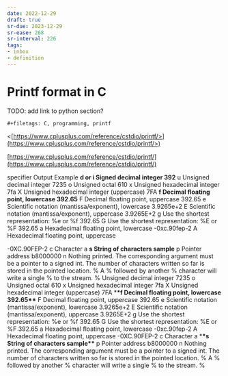 ```yaml
---
date: 2022-12-29
draft: true
sr-due: 2023-12-29
sr-ease: 268
sr-interval: 226
tags:
- inbox
- definition
---
```


# Printf format in C

TODO: add link to python section?

```{=org}
#+filetags: C, programming, printf
```


<[https://www.cplusplus.com/reference/cstdio/printf/>](https://www.cplusplus.com/reference/cstdio/printf/>)

[https://www.cplusplus.com/reference/cstdio/printf/](https://www.cplusplus.com/reference/cstdio/printf/)

specifier Output Example **d or i Signed decimal integer 392** u Unsigned
decimal integer 7235 o Unsigned octal 610 x Unsigned hexadecimal integer 7fa X
Unsigned hexadecimal integer (uppercase) 7FA **f Decimal floating point,
lowercase 392.65** F Decimal floating point, uppercase 392.65 e Scientific
notation (mantissa/exponent), lowercase 3.9265e+2 E Scientific notation
(mantissa/exponent), uppercase 3.9265E+2 g Use the shortest representation: %e
or %f 392.65 G Use the shortest representation: %E or %F 392.65 a Hexadecimal
floating point, lowercase -0xc.90fep-2 A Hexadecimal floating point, uppercase

-0XC.90FEP-2 c Character a **s String of characters sample** p Pointer address
b8000000 n Nothing printed. The corresponding argument must be a pointer to a
signed int. The number of characters written so far is stored in the pointed
location. % A % followed by another % character will write a single % to the
stream. % Unsigned decimal integer 7235 o Unsigned octal 610 x Unsigned
hexadecimal integer 7fa X Unsigned hexadecimal integer (uppercase) 7FA \***\*f
Decimal floating point, lowercase 392.65\*\*** F Decimal floating point,
uppercase 392.65 e Scientific notation (mantissa/exponent), lowercase 3.9265e+2
E Scientific notation (mantissa/exponent), uppercase 3.9265E+2 g Use the
shortest representation: %e or %f 392.65 G Use the shortest representation: %E
or %F 392.65 a Hexadecimal floating point, lowercase -0xc.90fep-2 A Hexadecimal
floating point, uppercase -0XC.90FEP-2 c Character a \***\*s String of
characters sample\*\*** p Pointer address b8000000 n Nothing printed. The
corresponding argument must be a pointer to a signed int. The number of
characters written so far is stored in the pointed location. % A % followed by
another % character will write a single % to the stream. %